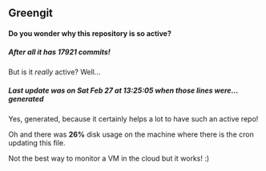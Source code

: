 ## Greengit

#### Do you wonder why this repository is so active?

##### After all it has 17921 commits!

But is it *really* active? Well...

##### Last update was on Sat Feb 27 at 13:25:05 when those lines were... generated

Yes, generated, because it certainly helps a lot to have such an active repo!

Oh and there was **26%** disk usage on the machine
where there is the cron updating this file.

Not the best way to monitor a VM in the cloud but it works! :)
